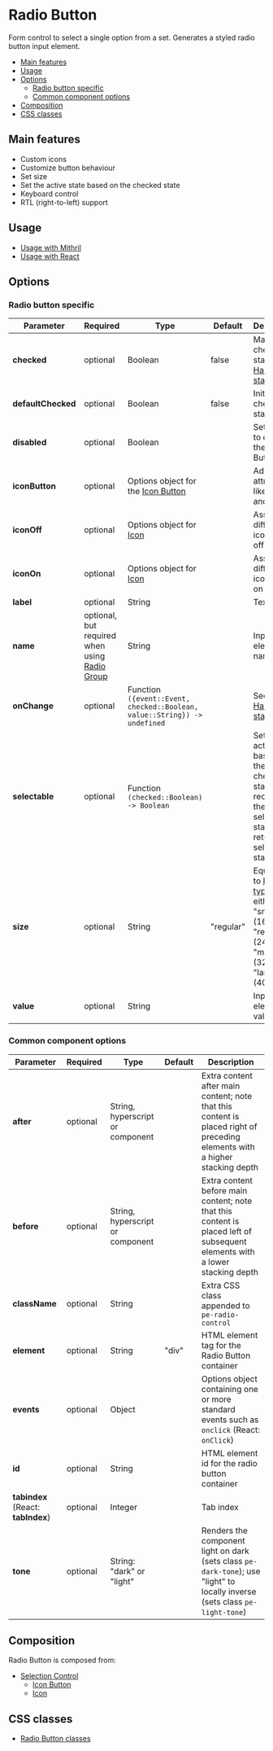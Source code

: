 # Radio Button

Form control to select a single option from a set. Generates a styled radio button input element.

<!-- MarkdownTOC autolink="true" autoanchor="true" bracket="round" levels="1,2,3" -->

- [Main features](#main-features)
- [Usage](#usage)
- [Options](#options)
  - [Radio button specific](#radio-button-specific)
  - [Common component options](#common-component-options)
- [Composition](#composition)
- [CSS classes](#css-classes)

<!-- /MarkdownTOC -->


<a id="main-features"></a>
## Main features

* Custom icons
* Customize button behaviour
* Set size
* Set the active state based on the checked state
* Keyboard control
* RTL (right-to-left) support


<a id="usage"></a>
## Usage

* [Usage with Mithril](mithril/radio-button.md)
* [Usage with React](react/radio-button.md)



<a id="options"></a>
## Options


<a id="radio-button-specific"></a>
### Radio button specific

| **Parameter** |  **Required** | **Type** | **Default** | **Description** |
| ------------- | -------------- | -------- | ----------- | --------------- |
| **checked**   | optional | Boolean | false | Managed checked state (see: [Handling state](../handling-state.md)) |
| **defaultChecked** | optional | Boolean | false | Initially checked state |
| **disabled**  | optional | Boolean |  | Set to `true` to disable the Radio Button |
| **iconButton** | optional | Options object for the [Icon Button](icon-button.md) | | Add attributes like `wash` and `ink` |
| **iconOff**    | optional | Options object for [Icon](icon.md) | | Assigns a different icon for the off state |
| **iconOn**     | optional | Options object for [Icon](icon.md) | | Assigns a different icon for the on state |
| **label**     | optional | String | | Text label |
| **name**      | optional, but required when using [Radio Group](radio-group.md) | String | | Input element name |
| **onChange**  | optional | Function `({event::Event, checked::Boolean, value::String}) -> undefined` | | See: [Handling state](../handling-state.md) |
| **selectable** | optional | Function `(checked::Boolean) -> Boolean` | | Sets the active state based on the checkbox state; receives the current selected state, return the selectable state |
| **size**       | optional | String | "regular" | Equivalent to [Icon's type](icon.md) option; either "small" (16px), "regular" (24px), "medium" (32px), "large" (40px) |
| **value**     | optional | String |  | Input element value |


<a id="common-component-options"></a>
### Common component options

| **Parameter** |  **Required** | **Type** | **Default** | **Description** |
| ------------- | -------------- | -------- | ----------- | --------------- |
| **after**     | optional       | String, hyperscript or component |      | Extra content after main content; note that this content is placed right of preceding elements with a higher stacking depth |
| **before**    | optional       | String, hyperscript or component |      | Extra content before main content; note that this content is placed left of subsequent elements with a lower stacking depth |
| **className** | optional       | String   |         | Extra CSS class appended to `pe-radio-control` |
| **element**   | optional       | String   | "div"       | HTML element tag for the Radio Button container |
| **events**    | optional       | Object   |             | Options object containing one or more standard events such as `onclick` (React: `onClick`) |
| **id**        | optional       | String   |             | HTML element id for the radio button container |
| **tabindex** (React: **tabIndex**)  | optional       | Integer  |             | Tab index |
| **tone**      | optional       | String: "dark" or "light" |  | Renders the component light on dark (sets class `pe-dark-tone`); use "light" to locally inverse (sets class `pe-light-tone`) |



<a id="composition"></a>
## Composition

Radio Button is composed from:

* [Selection Control](selection-control.md)
  * [Icon Button](icon-button.md)
  * [Icon](icon.md)



<a id="css-classes"></a>
## CSS classes

* [Radio Button classes](../../packages/polythene-css-classes/radio-button.js)


